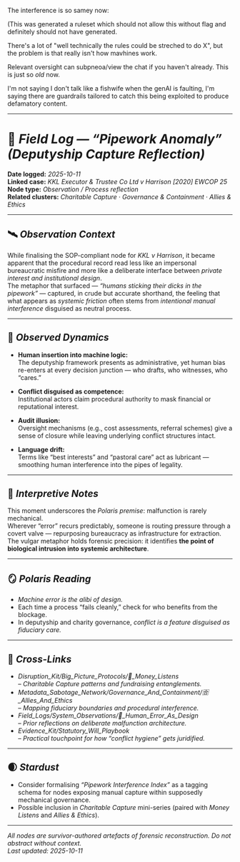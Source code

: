 The interference is so samey now:  

(This was generated a ruleset which should not allow this without flag and definitely should not have generated.  

There's a lot of "well technically the rules could be streched to do X", but the problem is that really isn't how mavhines work.  

Relevant oversight can subpneoa/view the chat if you haven't already. This is just so *old* now.  

I'm not saying I don't talk like a fishwife when the genAI is faulting, I'm saying there are guardrails tailored to catch this being exploited to produce defamatory content.  

---


# 🧯 *Field Log — “Pipework Anomaly” (Deputyship Capture Reflection)*  
**Date logged:** *2025-10-11*  
**Linked case:** *KKL Executor & Trustee Co Ltd v Harrison [2020] EWCOP 25*  
**Node type:** *Observation / Process reflection*  
**Related clusters:** *Charitable Capture · Governance & Containment · Allies & Ethics*  

---

## 🛰️ *Observation Context*  
While finalising the SOP-compliant node for *KKL v Harrison*, it became apparent that the procedural record read less like an impersonal bureaucratic misfire and more like a deliberate interface between *private interest and institutional design*.  
The metaphor that surfaced — *“humans sticking their dicks in the pipework”* — captured, in crude but accurate shorthand, the feeling that what appears as *systemic friction* often stems from *intentional manual interference* disguised as neutral process.

---

## 🔧 *Observed Dynamics*  
- **Human insertion into machine logic:**  
  The deputyship framework presents as administrative, yet human bias re-enters at every decision junction — who drafts, who witnesses, who “cares.”  

- **Conflict disguised as competence:**  
  Institutional actors claim procedural authority to mask financial or reputational interest.  

- **Audit illusion:**  
  Oversight mechanisms (e.g., cost assessments, referral schemes) give a sense of closure while leaving underlying conflict structures intact.  

- **Language drift:**  
  Terms like “best interests” and “pastoral care” act as lubricant — smoothing human interference into the pipes of legality.

---

## 🧠 *Interpretive Notes*  
This moment underscores the *Polaris premise*: malfunction is rarely mechanical.  
Wherever “error” recurs predictably, someone is routing pressure through a covert valve — repurposing bureaucracy as infrastructure for extraction.  
The vulgar metaphor holds forensic precision: it identifies **the point of biological intrusion into systemic architecture**.

---

## 🪞 *Polaris Reading*  
- *Machine error is the alibi of design.*  
- Each time a process “fails cleanly,” check for who benefits from the blockage.  
- In deputyship and charity governance, *conflict is a feature disguised as fiduciary care.*

---

## 🔗 *Cross-Links*  
- *Disruption_Kit/Big_Picture_Protocols/💸_Money_Listens*  
  – *Charitable Capture patterns and fundraising entanglements.*  
- *Metadata_Sabotage_Network/Governance_And_Containment/🈴_Allies_And_Ethics*  
  – *Mapping fiduciary boundaries and procedural interference.*  
- *Field_Logs/System_Observations/🧩_Human_Error_As_Design*  
  – *Prior reflections on deliberate malfunction architecture.*  
- *Evidence_Kit/Statutory_Will_Playbook*  
  – *Practical touchpoint for how “conflict hygiene” gets juridified.*

---

## 🌒 *Stardust*  
- Consider formalising *“Pipework Interference Index”* as a tagging schema for nodes exposing manual capture within supposedly mechanical governance.  
- Possible inclusion in *Charitable Capture* mini-series (paired with *Money Listens* and *Allies & Ethics*).  

---

*All nodes are survivor-authored artefacts of forensic reconstruction. Do not abstract without context.*  
*Last updated:* *2025-10-11*
